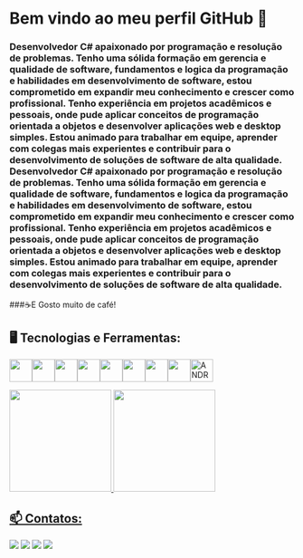# Bem vindo ao meu perfil GitHub 👋
### Desenvolvedor C# apaixonado por programação e resolução de problemas. Tenho uma sólida formação em gerencia e qualidade de software, fundamentos e logica da programação e habilidades em desenvolvimento de software, estou comprometido em expandir meu conhecimento e crescer como profissional. Tenho experiência em projetos acadêmicos e pessoais, onde pude aplicar conceitos de programação orientada a objetos e desenvolver aplicações web e desktop simples. Estou animado para trabalhar em equipe, aprender com colegas mais experientes e contribuir para o desenvolvimento de soluções de software de alta qualidade. Desenvolvedor C# apaixonado por programação e resolução de problemas. Tenho uma sólida formação em gerencia e qualidade de software, fundamentos e logica da programação e habilidades em desenvolvimento de software, estou comprometido em expandir meu conhecimento e crescer como profissional. Tenho experiência em projetos acadêmicos e pessoais, onde pude aplicar conceitos de programação orientada a objetos e desenvolver aplicações web e desktop simples. Estou animado para trabalhar em equipe, aprender com colegas mais experientes e contribuir para o desenvolvimento de soluções de software de alta qualidade.

###☕E Gosto muito de café!

## 🖥️ Tecnologias e Ferramentas:
<img src="https://cdn.jsdelivr.net/gh/devicons/devicon/icons/csharp/csharp-original.svg" width="40" height="40"/><img src="https://cdn.jsdelivr.net/gh/devicons/devicon/icons/css3/css3-original.svg" width="40" height="40" /><img src="https://cdn.jsdelivr.net/gh/devicons/devicon/icons/dotnetcore/dotnetcore-original.svg" width="40" height="40" /><img src="https://cdn.jsdelivr.net/gh/devicons/devicon/icons/html5/html5-original-wordmark.svg" width="40" height="40" /><img src="https://cdn.jsdelivr.net/gh/devicons/devicon/icons/mysql/mysql-original-wordmark.svg" width="40" height="40" /><img src="https://cdn.jsdelivr.net/gh/devicons/devicon/icons/sqlite/sqlite-original-wordmark.svg" width="40" height="40" /><img src="https://cdn.jsdelivr.net/gh/devicons/devicon/icons/git/git-original.svg" width="40" height
="40" /><img src="https://cdn.jsdelivr.net/gh/devicons/devicon/icons/github/github-original.svg" width="40" height="40" /><img width="40px" src="https://cdn.jsdelivr.net/gh/devicons/devicon/icons/android/android-original.svg" title = "ANDROID"/>

<div>
<a href="https://github.com/FabianoPrudencio">
<img loading="lazy" height="180em" src="https://github-readme-stats.vercel.app/api/top-langs/?username=FabianoPrudencio&layout=compact&langs_count=7&theme=dracula"/>
<img loading="lazy" height="180em" src="https://github-readme-stats.vercel.app/api?username=FabianoPrudencio&show_icons=true&theme=dracula&include_all_commits=true&count_private=true"/>          
</div>

## 📫 Contatos:
<div>
<a href="https://instagram.com/prudenciofabiano" target="_blank"><img loading="lazy" src="https://img.shields.io/badge/-Instagram-%23E4405F?style=for-the-badge&logo=instagram&logoColor=white" target="_blank"></a>
<a href="https://www.linkedin.com/in/fabiano-targa-prudencio-7b5893280" target="_blank"><img loading="lazy" src="https://img.shields.io/badge/-LinkedIn-%230077B5?style=for-the-badge&logo=linkedin&logoColor=white" target="_blank"></a>   
<a href = "mailto:fabianoisabela29@gmail.com"><img loading="lazy" src="https://img.shields.io/badge/Gmail-D14836?style=for-the-badge&logo=gmail&logoColor=white" target="_blank"></a>
<a href = "https://fabianoprudencio.github.io/Apresentacao/"><img loading="lazy" src="https://img.shields.io/badge/website-000000?style=for-the-badge&logo=About.me&logoColor=white"  target="_blank"></a>
</div>
